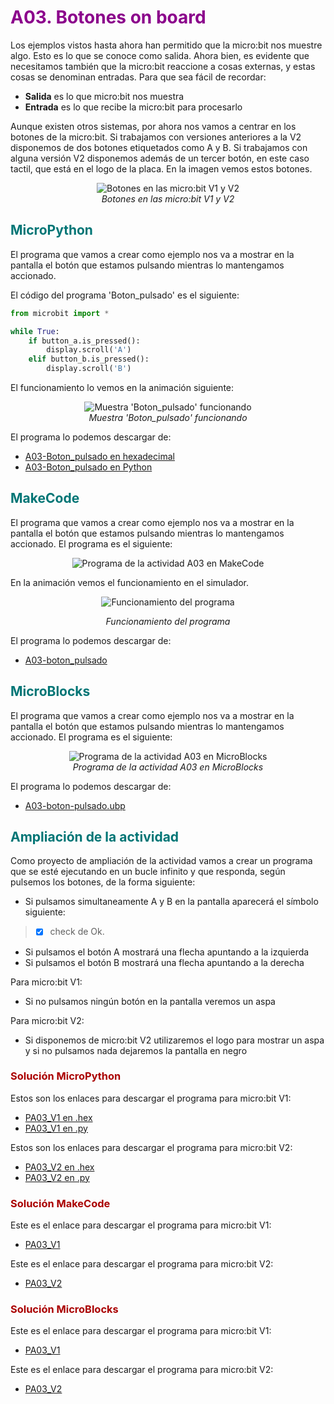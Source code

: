 # <FONT COLOR=#8B008B>A03. Botones on board</font>
Los ejemplos vistos hasta ahora han permitido que la micro:bit nos muestre algo. Esto es lo que se conoce como salida. Ahora bien, es evidente que necesitamos también que la micro:bit reaccione a cosas externas, y estas cosas se denominan entradas. Para que sea fácil de recordar:

* **Salida** es lo que micro:bit nos muestra
* **Entrada** es lo que recibe la micro:bit para procesarlo

Aunque existen otros sistemas, por ahora nos vamos a centrar en los botones de la micro:bit. Si trabajamos con versiones anteriores a la V2 disponemos de dos botones etiquetados como A y B. Si trabajamos con alguna versión V2 disponemos además de un tercer botón, en este caso tactil, que está en el logo de la placa. En la imagen vemos estos botones.

<center>

![Botones en las micro:bit V1 y V2](../img/actividades/A03/A03_1.png)  
*Botones en las micro:bit V1 y V2*

</center>

## <FONT COLOR=#007575>**MicroPython**</font>
El programa que vamos a crear como ejemplo nos va a mostrar en la pantalla el botón que estamos pulsando mientras lo mantengamos accionado.

El código del programa 'Boton_pulsado' es el siguiente:

~~~py
from microbit import *

while True:
    if button_a.is_pressed():
        display.scroll('A')
    elif button_b.is_pressed():
        display.scroll('B')
~~~

El funcionamiento lo vemos en la animación siguiente:

<center>

![Muestra 'Boton_pulsado' funcionando](../img/actividades/A03/A03_2.gif)  
*Muestra 'Boton_pulsado' funcionando*

</center>

El programa lo podemos descargar de:

* [A03-Boton_pulsado en hexadecimal](../programas/upy/A03-Boton_pulsado.hex)
* [A03-Boton_pulsado en Python](../programas/upy/A03-Boton_pulsado-main.py)

## <FONT COLOR=#007575>**MakeCode**</font>
El programa que vamos a crear como ejemplo nos va a mostrar en la pantalla el botón que estamos pulsando mientras lo mantengamos accionado. El programa es el siguiente:

<center>

![Programa de la actividad A03 en MakeCode](../img/actividades/A03/A03_3.png)  

</center>

En la animación vemos el funcionamiento en el simulador.

<center>

![Funcionamiento del programa](../img/actividades/A03/A03_4.gif)  

*Funcionamiento del programa*

</center>

El programa lo podemos descargar de:

* [A03-boton_pulsado](../programas/makecode/microbit-A03-boton_pulsado.hex)

## <FONT COLOR=#007575>**MicroBlocks**</font>
El programa que vamos a crear como ejemplo nos va a mostrar en la pantalla el botón que estamos pulsando mientras lo mantengamos accionado. El programa es el siguiente:

<center>

![Programa de la actividad A03 en MicroBlocks](../img/actividades/A03/A03_5.png)  
*Programa de la actividad A03 en MicroBlocks*

</center>

El programa lo podemos descargar de:

* [A03-boton-pulsado.ubp](../programas/ublocks/A03-boton_pulsado.ubp)

## <FONT COLOR=#007575>**Ampliación de la actividad**</font>
Como proyecto de ampliación de la actividad vamos a crear un programa que se esté ejecutando en un bucle infinito y que responda, según pulsemos los botones, de la forma siguiente:

* Si pulsamos simultaneamente A y B en la pantalla aparecerá el símbolo siguiente:
> - [x] check de Ok.
* Si pulsamos el botón A mostrará una flecha apuntando a la izquierda
* Si pulsamos el botón B mostrará una flecha apuntando a la derecha

Para micro:bit V1:

* Si no pulsamos ningún botón en la pantalla veremos un aspa

Para micro:bit V2:

* Si disponemos de micro:bit V2 utilizaremos el logo para mostrar un aspa y si no pulsamos nada dejaremos la pantalla en negro

### <FONT COLOR=#AA0000>Solución MicroPython</font>
Estos son los enlaces para descargar el programa para micro:bit V1:

* [PA03_V1 en .hex](../proyectos/py/PA03_V1.hex)
* [PA03_V1 en .py](../proyectos/py/PA03_V1-main.py)

Estos son los enlaces para descargar el programa para micro:bit V2:

* [PA03_V2 en .hex](../proyectos/py/PA03_V2.hex)
* [PA03_V2 en .py](../proyectos/py/PA03_V2-main.py)

### <FONT COLOR=#AA0000>Solución MakeCode</font>
Este es el enlace para descargar el programa para micro:bit V1:

* [PA03_V1](../proyectos/makecode/microbit-PA03_V1.hex)

Este es el enlace para descargar el programa para micro:bit V2:

* [PA03_V2](../proyectos/makecode/microbit-PA03_V2.hex)

### <FONT COLOR=#AA0000>Solución MicroBlocks</font>
Este es el enlace para descargar el programa para micro:bit V1:

* [PA03_V1](../proyectos/uB/PA03_V1.ubp)

Este es el enlace para descargar el programa para micro:bit V2:

* [PA03_V2](../proyectos/uB/PA03_V2.ubp)
